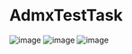 # AdmxTestTask
![image](https://user-images.githubusercontent.com/55808715/197353827-cfa81db2-82b3-4921-bf86-b103bf65c5ca.png)
![image](https://user-images.githubusercontent.com/55808715/197353855-ee04afcf-eb8f-4cc1-9706-f866503ffe29.png)
![image](https://user-images.githubusercontent.com/55808715/197353870-d667ed9c-bfbb-449c-9cd6-b0b6dc34f72a.png)
